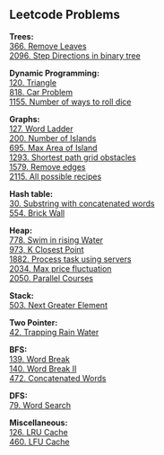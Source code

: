 ## Leetcode Problems

**Trees:** \
[366. Remove Leaves](./leetcode/trees/366_remove_leaves.md) \
[2096. Step Directions in binary tree](./leetcode/trees/2096_step_directions_from_bin_tree_node_to_another.md)


**Dynamic Programming:** \
[120. Triangle](./leetcode/dynamic_programming/120_triangle.md) \
[818. Car Problem](./leetcode/dynamic_programming/818_car_problem.md) \
[1155. Number of ways to roll dice](./leetcode/dynamic_programming/1155_ways_to_roll_dice.md)


**Graphs:** \
[127. Word Ladder](./leetcode/graphs/127_word_ladder.md) \
[200. Number of Islands](./leetcode/graphs/200_number_of_islands.md) \
[695. Max Area of Island](./leetcode/graphs/695-max-area-of-island.md) \
[1293. Shortest path grid obstacles](./leetcode/graphs/1293_shortest_path_grid_obstacles.md) \
[1579. Remove edges](./leetcode/graphs/1579_remove_edges.md) \
[2115. All possible recipes](./leetcode/graphs/2115_all_possible_recipes.md)


**Hash table:** \
[30. Substring with concatenated words](./leetcode/hash_table/30_substring_with_concatenated_words.md) \
[554. Brick Wall](./leetcode/hash_table/554_brick_wall.md)


**Heap:** \
[778. Swim in rising Water](./leetcode/heap/778_swim_in_rising_water.md) \
[973, K Closest Point](./leetcode/heap/973_k_closest_point.md) \
[1882. Process task using servers](./leetcode/heap/1882_process_task_using_servers.md) \
[2034. Max price fluctuation](./leetcode/heap/2034_max_price_fluctuation.md) \
[2050. Parallel Courses](./leetcode/heap/2050_parallel_courses_iii.md)


**Stack:** \
[503. Next Greater Element](./leetcode/stack/503_next_greater_circular_array.md)


**Two Pointer:** \
[42. Trapping Rain Water](./leetcode/two_pointers/42_trapping_rain_water.md)


**BFS:**\
[139. Word Break](./leetcode/bfs/139_word_break.md) \
[140. Word Break II](./leetcode/bfs/140_word_break_ii.md) \
[472. Concatenated Words](./leetcode/bfs/472_concatenated_words.md)


**DFS:** \
[79. Word Search](./leetcode/dfs/79_word_search.md)


**Miscellaneous:** \
[126. LRU Cache](./leetcode/miscellaneous/126_lru_cache.md) \
[460. LFU Cache](./leetcode/miscellaneous/460_lfu_cache.md)
